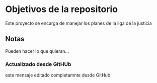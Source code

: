 # Objetivos de la repositorio

Este proyecto se encarga de manejar los planes de la liga de la justicia


## Notas
Pueden hacer lo que quieran...
### Actualizado desde GitHUb
este mensaje editado completamnte desde GitHub
